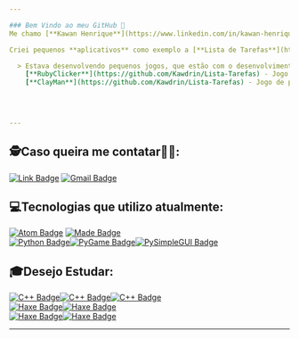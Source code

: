 ```yaml
---

### Bem Vindo ao meu GitHub 👋
Me chamo [**Kawan Henrique**](https://www.linkedin.com/in/kawan-henrique-pereira/), sou um estudante de **programação com Python** desde 2020.

Criei pequenos **aplicativos** como exemplo a [**Lista de Tarefas**](https://github.com/Kawdrin/Lista-Tarefas) e a [**Calculadora**](https://github.com/Kawdrin/Calculadora), feitos para serem executados no **editor de códigos**.

  > Estava desenvolvendo pequenos jogos, que estão com o desenvolvimento parado por agora.\
   	[**RubyClicker**](https://github.com/Kawdrin/Lista-Tarefas) - Jogo clicker\
    [**ClayMan**](https://github.com/Kawdrin/Lista-Tarefas) - Jogo de puzzle envolvendo argilas
    
    


---
```


## 🕵️Caso queira me contatar🕵️‍♀️:

[![Link Badge](https://img.shields.io/badge/-Kawan%20Henrique%20Pereira-7AA5FF?&style=for-the-badge&logoColor=white&logo=linkedin)](https://www.linkedin.com/in/kawan-henrique-pereira/) [![Gmail Badge](https://img.shields.io/badge/-kawan.inf@gmail.com-E72D2D?&style=for-the-badge&logoColor=white&logo=gmail)]()

## 💻Tecnologias que utilizo atualmente:

[![Atom Badge](https://img.shields.io/badge/-Atom-2DE0A7?&logo=atom&labelColor=2e3440&style=for-the-badge&logoColor=2DE0A7)](https://atom.io/)
[![Made Badge](https://img.shields.io/badge/-GIT-CC6666?&labelColor=2e3440&style=for-the-badge&logoColor=CC6666&logo=git)](https://git-scm.com/)\
[![Python Badge](https://img.shields.io/badge/-PYTHON-678BDC?&logo=python&labelColor=2e3440&style=for-the-badge&logoColor=678BDC)](https://www.python.org/)[![PyGame Badge](https://img.shields.io/badge/-PYGAME-678BDC?&logo=pypi&labelColor=2e3440&style=for-the-badge&logoColor=678BDC)](https://www.pygame.org/docs/)[![PySimpleGUI Badge](https://img.shields.io/badge/-KivyMD-678BDC?&logo=pypi&labelColor=2e3440&style=for-the-badge&logoColor=678BDC)](https://kivymd.readthedocs.io/en/latest/)

## 🎓Desejo Estudar:
[![C++ Badge](https://img.shields.io/badge/-C++-7AA5FF?&logo=C%2B%2B&labelColor=2e3440&style=for-the-badge&logoColor=7AA5FF)](https://www.cplusplus.com/)[![C++ Badge](https://img.shields.io/badge/-SFML-7AA5FF?&labelColor=2e3440&style=for-the-badge&logoColor=7AA5FF&logo=hack-the-box)](https://www.sfml-dev.org/index.php)[![C++ Badge](https://img.shields.io/badge/-Dear%20IM%20GUi-7AA5FF?labelColor=2e3440&style=for-the-badge&logoColor=7AA5FF&logo=hack-the-box)](https://github.com/ocornut/imgui)\
[![Haxe Badge](https://img.shields.io/badge/-JAVA-007396?&logo=java&labelColor=2e3440&style=for-the-badge&logoColor=007396)](https://www.oracle.com/br/java/technologies/javase-downloads.html)[![Haxe Badge](https://img.shields.io/badge/-Libgdx-007396?&labelColor=2e3440&style=for-the-badge&logoColor=007396&logo=hack-the-box)](https://libgdx.com/dev/)\
[![Haxe Badge](https://img.shields.io/badge/-HaxE-E88E2C?&logo=Haxe&labelColor=2e3440&style=for-the-badge&logoColor=E88E2C)](https://haxe.org/)[![Haxe Badge](https://img.shields.io/badge/-Heaps-E88E2C?&labelColor=2e3440&style=for-the-badge&logoColor=E88E2C&logo=hack-the-box)](https://heaps.io/)


---
